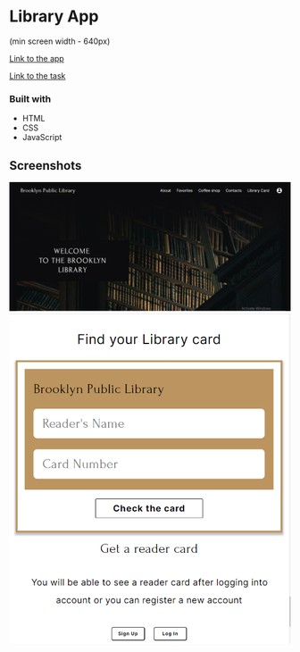 # Library App
(min screen width - 640px)

[Link to the app](https://kat2709.github.io/library/)

[Link to the task](https://github.com/rolling-scopes-school/tasks/blob/master/tasks/library/library-part3.md)

### Built with

- HTML
- CSS
- JavaScript

## Screenshots

![](./assets/screenshots/library-screen.PNG)
![](./assets/screenshots/mobile-screen.PNG)

